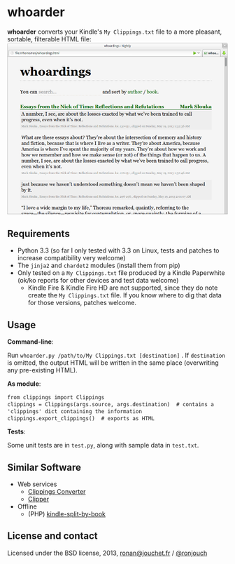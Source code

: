 whoarder
========

**whoarder** converts your Kindle's `My Clippings.txt` file to a more pleasant, sortable, filterable HTML file:
![Whoarder screenshot](whoarder-screenshot.png)

Requirements
------------

- Python 3.3 (so far I only tested with 3.3 on Linux, tests and patches to increase compatibility very welcome)
- The `jinja2` and `chardet2` modules (install them from pip)
- Only tested on a `My Clippings.txt` file produced by a Kindle Paperwhite (ok/ko reports for other devices and test data welcome)
    - Kindle Fire & Kindle Fire HD are not supported, since they do note create the `My Clippings.txt` file. If you know where to dig that data for those versions, patches welcome.

Usage
--------------------

**Command-line**:

Run `whoarder.py /path/to/My Clippings.txt [destination]` . If `destination` is omitted, the output HTML will be written in the same place (overwriting any pre-existing HTML).

**As module**: 

    from clippings import Clippings
    clippings = Clippings(args.source, args.destination)  # contains a 'clippings' dict containing the information
    clippings.export_clippings()  # exports as HTML

**Tests**:

Some unit tests are in `test.py`, along with sample data in `test.txt`.

Similar Software
----------------

- Web services
    - [Clippings Converter](http://www.clippingsconverter.com/)
    - [Clipper](http://www.claybavor.com/clipper/)
- Offline
    - (PHP) [kindle-split-by-book](https://gist.github.com/elvisciotti/1783585)

License and contact
-------------------

Licensed under the BSD license, 2013, [ronan@jouchet.fr](mailto:ronan@jouchet.fr) / [@ronjouch](https://twitter.com/ronjouch)